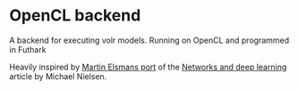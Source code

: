 # OpenCL backend

A backend for executing volr models. Running on OpenCL and programmed in Futhark

Heavily inspired by [Martin Elsmans port](https://github.com/melsman/neural-networks-and-deep-learning) of the [Networks and deep learning](http://neuralnetworksanddeeplearning.com/chap1.html) article by Michael Nielsen.
